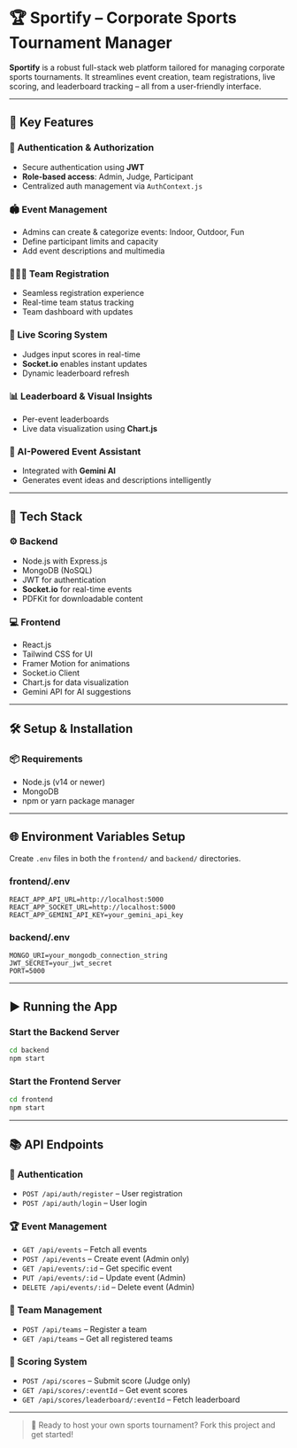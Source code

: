 # 🏆 Sportify – Corporate Sports Tournament Manager

**Sportify** is a robust full-stack web platform tailored for managing corporate sports tournaments. It streamlines event creation, team registrations, live scoring, and leaderboard tracking – all from a user-friendly interface.

---

## 🚀 Key Features

### 🔐 Authentication & Authorization
- Secure authentication using **JWT**
- **Role-based access**: Admin, Judge, Participant
- Centralized auth management via `AuthContext.js`

### 🏟️ Event Management
- Admins can create & categorize events: Indoor, Outdoor, Fun
- Define participant limits and capacity
- Add event descriptions and multimedia

### 🧑‍🤝‍🧑 Team Registration
- Seamless registration experience
- Real-time team status tracking
- Team dashboard with updates

### 🧮 Live Scoring System
- Judges input scores in real-time
- **Socket.io** enables instant updates
- Dynamic leaderboard refresh

### 📊 Leaderboard & Visual Insights
- Per-event leaderboards
- Live data visualization using **Chart.js**

### 🤖 AI-Powered Event Assistant
- Integrated with **Gemini AI**
- Generates event ideas and descriptions intelligently

---

## 🧱 Tech Stack

### ⚙️ Backend
- Node.js with Express.js
- MongoDB (NoSQL)
- JWT for authentication
- **Socket.io** for real-time events
- PDFKit for downloadable content

### 💻 Frontend
- React.js
- Tailwind CSS for UI
- Framer Motion for animations
- Socket.io Client
- Chart.js for data visualization
- Gemini API for AI suggestions

---

## 🛠 Setup & Installation

### 📦 Requirements
- Node.js (v14 or newer)
- MongoDB
- npm or yarn package manager


---

## 🌐 Environment Variables Setup

Create `.env` files in both the `frontend/` and `backend/` directories.

### frontend/.env
```env
REACT_APP_API_URL=http://localhost:5000
REACT_APP_SOCKET_URL=http://localhost:5000
REACT_APP_GEMINI_API_KEY=your_gemini_api_key
```

### backend/.env
```env
MONGO_URI=your_mongodb_connection_string
JWT_SECRET=your_jwt_secret
PORT=5000
```

---

## ▶️ Running the App

### Start the Backend Server
```bash
cd backend
npm start
```

### Start the Frontend Server
```bash
cd frontend
npm start
```

---

## 📚 API Endpoints

### 🔑 Authentication
- `POST /api/auth/register` – User registration  
- `POST /api/auth/login` – User login

### 🏆 Event Management
- `GET /api/events` – Fetch all events  
- `POST /api/events` – Create event (Admin only)  
- `GET /api/events/:id` – Get specific event  
- `PUT /api/events/:id` – Update event (Admin)  
- `DELETE /api/events/:id` – Delete event (Admin)

### 👥 Team Management
- `POST /api/teams` – Register a team  
- `GET /api/teams` – Get all registered teams

### 🧮 Scoring System
- `POST /api/scores` – Submit score (Judge only)  
- `GET /api/scores/:eventId` – Get event scores  
- `GET /api/scores/leaderboard/:eventId` – Fetch leaderboard

---

> 🎉 Ready to host your own sports tournament? Fork this project and get started!



